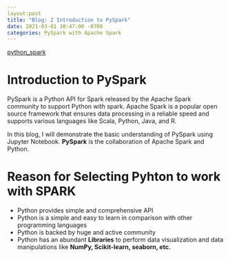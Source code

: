 ```yaml
---
layout:post
title: "Blog: 2 Introduction to PySpark"
date: 2021-03-01 10:47:00 -0700
categories: PySpark with Apache Spark
---
```

[python_spark](/assets/images/spring_21/blog_2/python_spark.png)

# Introduction to PySpark

PySpark is a Python API for Spark released by the Apache Spark community to support Python with spark. Apache Spark is a popular
open source framework that ensures data processing in a reliable speed and supports various languages like Scala, Python, Java, and R.

In this blog, I will demonstrate the basic understanding of PySpark using Jupyter Notebook. **PySpark** is the collaboration of Apache Spark
and Python. 

# Reason for Selecting Pyhton to work with SPARK
* Python provides simple and comprehensive API
* Python is a simple and easy to learn in comparison with other programming languages
* Python is backed by huge and active community
* Python has an abundant **Libraries** to perform data visualization and data manipulations like **NumPy, Scikit-learn, seaborn, etc.**


